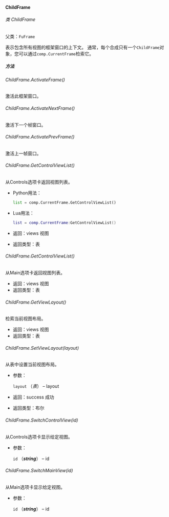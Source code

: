 #### ChildFrame

###### 类 ChildFrame

父类：`FuFrame`

表示包含所有视图的框架窗口的上下文。
通常，每个合成只有一个`ChildFrame`对象，您可以通过`comp.CurrentFrame`检索它。

##### 方法

###### ChildFrame.ActivateFrame()

激活此框架窗口。

###### ChildFrame.ActivateNextFrame()

激活下一个帧窗口。

###### ChildFrame.ActivatePrevFrame()

激活上一帧窗口。

###### ChildFrame.GetControlViewList()

从Controls选项卡返回视图列表。

- Python用法：

  ```python
  list = comp.CurrentFrame.GetControlViewList()
  ```

- Lua用法：

  ```lua
  list = comp.CurrentFrame:GetControlViewList()
  ```

- 返回：views 视图

- 返回类型：表

###### ChildFrame.GetControlViewList()

从Main选项卡返回视图列表。

- 返回：views 视图
- 返回类型：表

###### ChildFrame.GetViewLayout()

检索当前视图布局。

- 返回：views 视图
- 返回类型：表

###### ChildFrame.SetViewLayout(*layout*)

从表中设置当前视图布局。

- 参数：

  `layout` （*表*） – layout

- 返回：success 成功

- 返回类型：布尔

###### ChildFrame.SwitchControlView(*id*)

从Controls选项卡显示给定视图。

- 参数：

  `id` （***string***） – id

###### ChildFrame.SwitchMainView(*id*)

从Main选项卡显示给定视图。

- 参数：

  `id` （***string***） – id